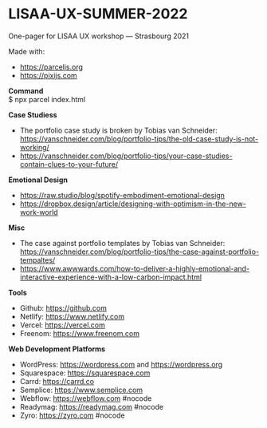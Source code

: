 # LISAA-UX-SUMMER-2022
One-pager for LISAA UX workshop — Strasbourg 2021

Made with:
- https://parceljs.org
- https://pixijs.com

**Command**<br />
$ npx parcel index.html

**Case Studiess**
- The portfolio case study is broken by Tobias van Schneider: https://vanschneider.com/blog/portfolio-tips/the-old-case-study-is-not-working/ 
- https://vanschneider.com/blog/portfolio-tips/your-case-studies-contain-clues-to-your-future/ 

**Emotional Design**
- https://raw.studio/blog/spotify-embodiment-emotional-design 
- https://dropbox.design/article/designing-with-optimism-in-the-new-work-world 

**Misc**
- The case against portfolio templates by Tobias van Schneider: https://vanschneider.com/blog/portfolio-tips/the-case-against-portfolio-tempaltes/ 
- https://www.awwwards.com/how-to-deliver-a-highly-emotional-and-interactive-experience-with-a-low-carbon-impact.html 

**Tools**
- Github: https://github.com
- Netlify: https://www.netlify.com
- Vercel: https://vercel.com
- Freenom: https://www.freenom.com

**Web Development Platforms**
- WordPress: https://wordpress.com and https://wordpress.org
- Squarespace: https://squarespace.com
- Carrd: https://carrd.co
- Semplice: https://www.semplice.com
- Webflow: https://webflow.com #nocode
- Readymag: https://readymag.com #nocode
- Zyro: https://zyro.com #nocode

